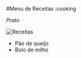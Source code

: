 #Menu de Receitas :cooking

*Prato*

![Receitas](https://encrypted-tbn0.gstatic.com/images?q=tbn:ANd9GcQnq7KSgc6MCjWzjmBl4HKTkzvBXy6TPCBieg&usqp=CAU)


 - Pão de queijo
 - Bolo de milho
 
 
 
